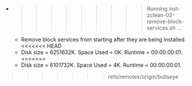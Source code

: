 * >>>>>>>>> Running inst-zclean-02-remove-block-services.sh ...
  * Remove block services from starting after they are being installed.
<<<<<<< HEAD
  * Disk size = 6251632K. Space Used = 0K. Runtime = 00:00:00:01.
=======
  * Disk size = 6101732K. Space Used = 4K. Runtime = 00:00:00:01.
>>>>>>> refs/remotes/origin/bullseye
